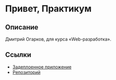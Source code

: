 # Привет, Практикум

## Описание

Дмитрий Огарков, для курса «Web-разработка».

## Ссылки

* [Задеплоенное приложение](https://hello-practicum.ogarkov.com/)
* [Репозиторий](https://github.com/d-ogarkov/hello-practicum)
